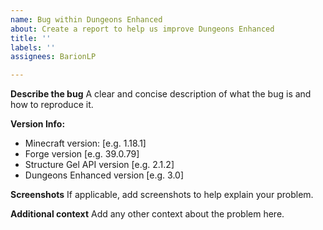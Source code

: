 ```yaml
---
name: Bug within Dungeons Enhanced
about: Create a report to help us improve Dungeons Enhanced
title: ''
labels: ''
assignees: BarionLP

---
```


**Describe the bug**
A clear and concise description of what the bug is and how to reproduce it.

**Version Info:**
 - Minecraft version: [e.g. 1.18.1]
 - Forge version [e.g. 39.0.79]
 - Structure Gel API version [e.g. 2.1.2]
 - Dungeons Enhanced version [e.g. 3.0]

**Screenshots**
If applicable, add screenshots to help explain your problem.

**Additional context**
Add any other context about the problem here.
